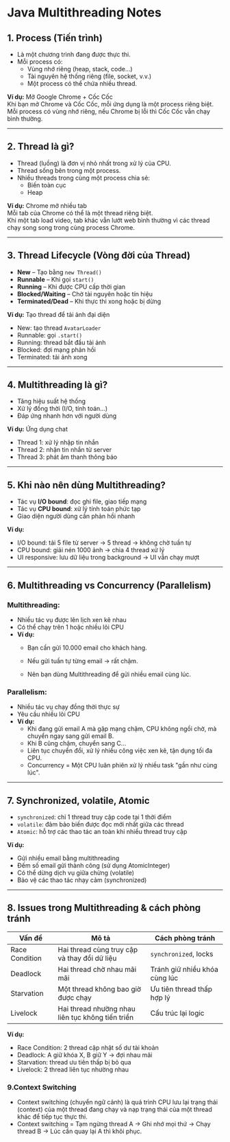 
# Java Multithreading Notes

## 1. Process (Tiến trình)
- Là một chương trình đang được thực thi.
- Mỗi process có:
    - Vùng nhớ riêng (heap, stack, code…)
    - Tài nguyên hệ thống riêng (file, socket, v.v.)
    - Một process có thể chứa nhiều thread.

**Ví dụ:** Mở Google Chrome + Cốc Cốc  
Khi bạn mở Chrome và Cốc Cốc, mỗi ứng dụng là một process riêng biệt.  
Mỗi process có vùng nhớ riêng, nếu Chrome bị lỗi thì Cốc Cốc vẫn chạy bình thường.

---

## 2. Thread là gì?
- Thread (luồng) là đơn vị nhỏ nhất trong xử lý của CPU.
- Thread sống bên trong một process.
- Nhiều threads trong cùng một process chia sẻ:
    - Biến toàn cục
    - Heap

**Ví dụ:** Chrome mở nhiều tab  
Mỗi tab của Chrome có thể là một thread riêng biệt.  
Khi một tab load video, tab khác vẫn lướt web bình thường vì các thread chạy song song trong cùng process Chrome.

---

## 3. Thread Lifecycle (Vòng đời của Thread)
- **New** – Tạo bằng `new Thread()`
- **Runnable** – Khi gọi `start()`
- **Running** – Khi được CPU cấp thời gian
- **Blocked/Waiting** – Chờ tài nguyên hoặc tín hiệu
- **Terminated/Dead** – Khi thực thi xong hoặc bị dừng

**Ví dụ:** Tạo thread để tải ảnh đại diện
- New: tạo thread `AvatarLoader`
- Runnable: gọi `.start()`
- Running: thread bắt đầu tải ảnh
- Blocked: đợi mạng phản hồi
- Terminated: tải ảnh xong

---

## 4. Multithreading là gì?
- Tăng hiệu suất hệ thống
- Xử lý đồng thời (I/O, tính toán…)
- Đáp ứng nhanh hơn với người dùng

**Ví dụ:** Ứng dụng chat
- Thread 1: xử lý nhập tin nhắn
- Thread 2: nhận tin nhắn từ server
- Thread 3: phát âm thanh thông báo

---

## 5. Khi nào nên dùng Multithreading?
- Tác vụ **I/O bound**: đọc ghi file, giao tiếp mạng
- Tác vụ **CPU bound**: xử lý tính toán phức tạp
- Giao diện người dùng cần phản hồi nhanh

**Ví dụ:**
- I/O bound: tải 5 file từ server → 5 thread → không chờ tuần tự
- CPU bound: giải nén 1000 ảnh → chia 4 thread xử lý
- UI responsive: lưu dữ liệu trong background → UI vẫn chạy mượt

---

## 6. Multithreading vs Concurrency (Parallelism)

### Multithreading:
- Nhiều tác vụ được lên lịch xen kẽ nhau
- Có thể chạy trên 1 hoặc nhiều lõi CPU
- **Ví dụ:**
    - Bạn cần gửi 10.000 email cho khách hàng.

    - Nếu gửi tuần tự từng email → rất chậm.

    - Nên bạn dùng Multithreading để gửi nhiều email cùng lúc.



### Parallelism:
- Nhiều tác vụ chạy đồng thời thực sự
- Yêu cầu nhiều lõi CPU
- **Ví dụ:** 
    - Khi đang gửi email A mà gặp mạng chậm, CPU không ngồi chờ, mà chuyển ngay sang gửi email B.
    - Khi B cũng chậm, chuyển sang C...
    - Liên tục chuyển đổi, xử lý nhiều công việc xen kẽ, tận dụng tối đa CPU.
    - Concurrency = Một CPU luân phiên xử lý nhiều task "gần như cùng lúc".

---

## 7. Synchronized, volatile, Atomic
- `synchronized`: chỉ 1 thread truy cập code tại 1 thời điểm
- `volatile`: đảm bảo biến được đọc mới nhất giữa các thread
- `Atomic`: hỗ trợ các thao tác an toàn khi nhiều thread truy cập

**Ví dụ:**
-  Gửi nhiều email bằng multithreading  
- Đếm số email gửi thành công (sử dụng AtomicInteger)
- Có thể dừng dịch vụ giữa chừng (volatile)
- Bảo vệ các thao tác nhạy cảm (synchronized)
---

## 8. Issues trong Multithreading & cách phòng tránh

| Vấn đề         | Mô tả                                               | Cách phòng tránh                     |
|----------------|-----------------------------------------------------|--------------------------------------|
| Race Condition | Hai thread cùng truy cập và thay đổi dữ liệu       | `synchronized`, locks                |
| Deadlock       | Hai thread chờ nhau mãi mãi                         | Tránh giữ nhiều khóa cùng lúc        |
| Starvation     | Một thread không bao giờ được chạy                 | Ưu tiên thread thấp hợp lý           |
| Livelock       | Hai thread nhường nhau liên tục không tiến triển   | Cấu trúc lại logic                   |

**Ví dụ:**
- Race Condition: 2 thread cập nhật số dư tài khoản
- Deadlock: A giữ khóa X, B giữ Y → đợi nhau mãi
- Starvation: thread ưu tiên thấp bị bỏ qua
- Livelock: 2 thread liên tục nhường nhau

### 9.Context Switching
- Context switching (chuyển ngữ cảnh) là quá trình CPU lưu lại trạng thái (context) của một thread đang chạy và nạp trạng thái của một thread khác để tiếp tục thực thi.
- Context switching = Tạm ngừng thread A → Ghi nhớ mọi thứ → Chạy thread B → Lúc cần quay lại A thì khôi phục.